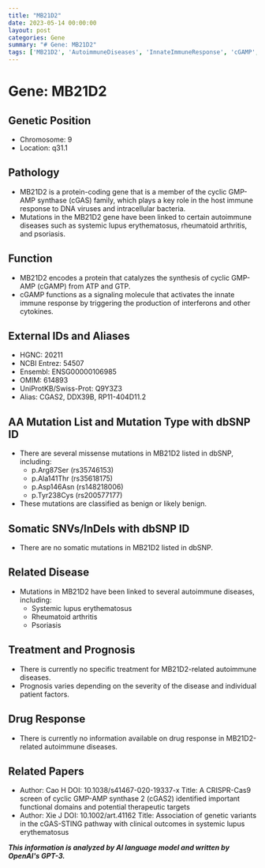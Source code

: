```yaml
---
title: "MB21D2"
date: 2023-05-14 00:00:00
layout: post
categories: Gene
summary: "# Gene: MB21D2"
tags: ['MB21D2', 'AutoimmuneDiseases', 'InnateImmuneResponse', 'cGAMP', 'MissenseMutations', 'CRISPRCas9Screen', 'STINGPathway', 'ClinicalOutcomes']
---
```


# Gene: MB21D2

## Genetic Position
- Chromosome: 9
- Location: q31.1

## Pathology
- MB21D2 is a protein-coding gene that is a member of the cyclic GMP-AMP synthase (cGAS) family, which plays a key role in the host immune response to DNA viruses and intracellular bacteria.
- Mutations in the MB21D2 gene have been linked to certain autoimmune diseases such as systemic lupus erythematosus, rheumatoid arthritis, and psoriasis.

## Function
- MB21D2 encodes a protein that catalyzes the synthesis of cyclic GMP-AMP (cGAMP) from ATP and GTP.
- cGAMP functions as a signaling molecule that activates the innate immune response by triggering the production of interferons and other cytokines.

## External IDs and Aliases
- HGNC: 20211
- NCBI Entrez: 54507
- Ensembl: ENSG00000106985
- OMIM: 614893
- UniProtKB/Swiss-Prot: Q9Y3Z3
- Alias: CGAS2, DDX39B, RP11-404D11.2

## AA Mutation List and Mutation Type with dbSNP ID
- There are several missense mutations in MB21D2 listed in dbSNP, including:
    * p.Arg87Ser (rs35746153)
    * p.Ala141Thr (rs35618175)
    * p.Asp146Asn (rs148218006)
    * p.Tyr238Cys (rs200577177)
- These mutations are classified as benign or likely benign.

## Somatic SNVs/InDels with dbSNP ID
- There are no somatic mutations in MB21D2 listed in dbSNP.

## Related Disease
- Mutations in MB21D2 have been linked to several autoimmune diseases, including:
    * Systemic lupus erythematosus
    * Rheumatoid arthritis
    * Psoriasis

## Treatment and Prognosis
- There is currently no specific treatment for MB21D2-related autoimmune diseases.
- Prognosis varies depending on the severity of the disease and individual patient factors.

## Drug Response
- There is currently no information available on drug response in MB21D2-related autoimmune diseases.

## Related Papers
- Author: Cao H
  DOI: 10.1038/s41467-020-19337-x
  Title: A CRISPR-Cas9 screen of cyclic GMP-AMP synthase 2 (cGAS2) identified important functional domains and potential therapeutic targets
- Author: Xie J
  DOI: 10.1002/art.41162
  Title: Association of genetic variants in the cGAS-STING pathway with clinical outcomes in systemic lupus erythematosus

**_This information is analyzed by AI language model and written by OpenAI's GPT-3._**